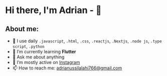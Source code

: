 # Hi there, I'm Adrian - 👋
## About me:
- 🔭 I use daily <code>.javascript</code>, <code>.html</code>, <code>.css</code>, <code>.reactjs</code>, <code>.Nextjs</code>, <code>.node js</code>, <code>.type script</code>, <code>.python</code>
- 🌱 I’m currently learning **Flutter**
- 💬 Ask me about anything 
- 🤔 I’m mostly active on [Instagram](https://instagram.com/_adriansilalahi?igshid=YmMyMTA2M2Y=)
- 📫 How to reach me: adrianussilalahi766@gmail.com
